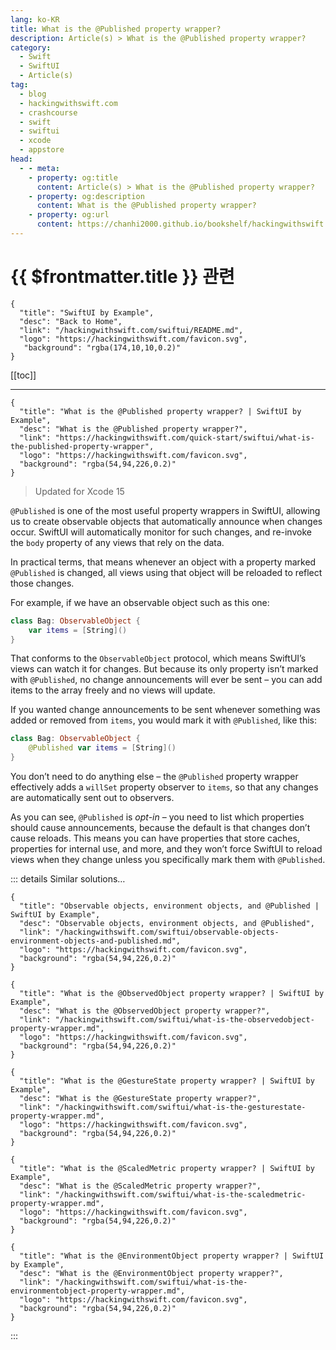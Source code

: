 ```yaml
---
lang: ko-KR
title: What is the @Published property wrapper?
description: Article(s) > What is the @Published property wrapper?
category:
  - Swift
  - SwiftUI
  - Article(s)
tag: 
  - blog
  - hackingwithswift.com
  - crashcourse
  - swift
  - swiftui
  - xcode
  - appstore
head:
  - - meta:
    - property: og:title
      content: Article(s) > What is the @Published property wrapper?
    - property: og:description
      content: What is the @Published property wrapper?
    - property: og:url
      content: https://chanhi2000.github.io/bookshelf/hackingwithswift.com/swiftui/what-is-the-published-property-wrapper.html
---
```


# {{ $frontmatter.title }} 관련

```component VPCard
{
  "title": "SwiftUI by Example",
  "desc": "Back to Home",
  "link": "/hackingwithswift.com/swiftui/README.md",
  "logo": "https://hackingwithswift.com/favicon.svg",
   "background": "rgba(174,10,10,0.2)"
}
```

[[toc]]

---

```component VPCard
{
  "title": "What is the @Published property wrapper? | SwiftUI by Example",
  "desc": "What is the @Published property wrapper?",
  "link": "https://hackingwithswift.com/quick-start/swiftui/what-is-the-published-property-wrapper",
  "logo": "https://hackingwithswift.com/favicon.svg",
  "background": "rgba(54,94,226,0.2)"
}
```

> Updated for Xcode 15

`@Published` is one of the most useful property wrappers in SwiftUI, allowing us to create observable objects that automatically announce when changes occur. SwiftUI will automatically monitor for such changes, and re-invoke the `body` property of any views that rely on the data.

In practical terms, that means whenever an object with a property marked `@Published` is changed, all views using that object will be reloaded to reflect those changes.

For example, if we have an observable object such as this one:

```swift
class Bag: ObservableObject {
    var items = [String]()
}
```

That conforms to the `ObservableObject` protocol, which means SwiftUI’s views can watch it for changes. But because its only property isn’t marked with `@Published`, no change announcements will ever be sent – you can add items to the array freely and no views will update.

If you wanted change announcements to be sent whenever something was added or removed from `items`, you would mark it with `@Published`, like this:

```swift
class Bag: ObservableObject {
    @Published var items = [String]()
}
```

You don’t need to do anything else – the `@Published` property wrapper effectively adds a `willSet` property observer to `items`, so that any changes are automatically sent out to observers.

As you can see, `@Published` is *opt-in* – you need to list which properties should cause announcements, because the default is that changes don’t cause reloads. This means you can have properties that store caches, properties for internal use, and more, and they won’t force SwiftUI to reload views when they change unless you specifically mark them with `@Published`.

::: details Similar solutions…

```component VPCard
{
  "title": "Observable objects, environment objects, and @Published | SwiftUI by Example",
  "desc": "Observable objects, environment objects, and @Published",
  "link": "/hackingwithswift.com/swiftui/observable-objects-environment-objects-and-published.md",
  "logo": "https://hackingwithswift.com/favicon.svg",
  "background": "rgba(54,94,226,0.2)"
}
```

```component VPCard
{
  "title": "What is the @ObservedObject property wrapper? | SwiftUI by Example",
  "desc": "What is the @ObservedObject property wrapper?",
  "link": "/hackingwithswift.com/swiftui/what-is-the-observedobject-property-wrapper.md",
  "logo": "https://hackingwithswift.com/favicon.svg",
  "background": "rgba(54,94,226,0.2)"
}
```

```component VPCard
{
  "title": "What is the @GestureState property wrapper? | SwiftUI by Example",
  "desc": "What is the @GestureState property wrapper?",
  "link": "/hackingwithswift.com/swiftui/what-is-the-gesturestate-property-wrapper.md",
  "logo": "https://hackingwithswift.com/favicon.svg",
  "background": "rgba(54,94,226,0.2)"
}
```

```component VPCard
{
  "title": "What is the @ScaledMetric property wrapper? | SwiftUI by Example",
  "desc": "What is the @ScaledMetric property wrapper?",
  "link": "/hackingwithswift.com/swiftui/what-is-the-scaledmetric-property-wrapper.md",
  "logo": "https://hackingwithswift.com/favicon.svg",
  "background": "rgba(54,94,226,0.2)"
}
```

```component VPCard
{
  "title": "What is the @EnvironmentObject property wrapper? | SwiftUI by Example",
  "desc": "What is the @EnvironmentObject property wrapper?",
  "link": "/hackingwithswift.com/swiftui/what-is-the-environmentobject-property-wrapper.md",
  "logo": "https://hackingwithswift.com/favicon.svg",
  "background": "rgba(54,94,226,0.2)"
}
```

:::

